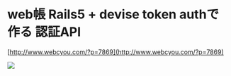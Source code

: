 # web帳 Rails5 + devise token authで作る 認証API

[http://www.webcyou.com/?p=7869](http://www.webcyou.com/?p=7869)

![](http://webcyou.com/img/screenshot.png)
